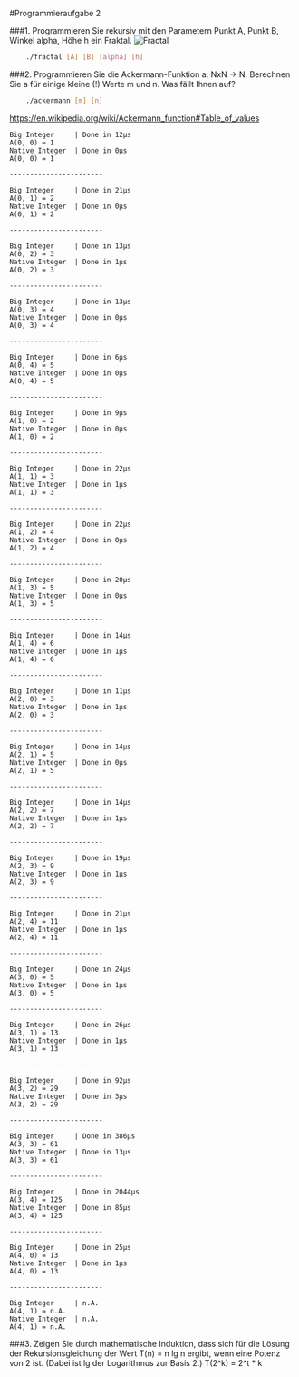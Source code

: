 #Programmieraufgabe 2


###1. Programmieren Sie rekursiv mit den Parametern Punkt A, Punkt B, Winkel alpha, Höhe h ein Fraktal.
![Fractal](http://i.imgur.com/wjSo8wr.png)
```bash
    ./fractal [A] [B] [alpha] [h]
```


###2. Programmieren Sie die Ackermann-Funktion a: NxN → N. Berechnen Sie a für einige kleine (!) Werte m und n. Was fällt Ihnen auf?
```bash
    ./ackermann [m] [n]
```

https://en.wikipedia.org/wiki/Ackermann_function#Table_of_values

    Big Integer     | Done in 12μs
    A(0, 0) = 1
    Native Integer  | Done in 0μs
    A(0, 0) = 1

    -----------------------

    Big Integer     | Done in 21μs
    A(0, 1) = 2
    Native Integer  | Done in 0μs
    A(0, 1) = 2

    -----------------------

    Big Integer     | Done in 13μs
    A(0, 2) = 3
    Native Integer  | Done in 1μs
    A(0, 2) = 3

    -----------------------

    Big Integer     | Done in 13μs
    A(0, 3) = 4
    Native Integer  | Done in 0μs
    A(0, 3) = 4

    -----------------------

    Big Integer     | Done in 6μs
    A(0, 4) = 5
    Native Integer  | Done in 0μs
    A(0, 4) = 5

    -----------------------

    Big Integer     | Done in 9μs
    A(1, 0) = 2
    Native Integer  | Done in 0μs
    A(1, 0) = 2

    -----------------------

    Big Integer     | Done in 22μs
    A(1, 1) = 3
    Native Integer  | Done in 1μs
    A(1, 1) = 3

    -----------------------

    Big Integer     | Done in 22μs
    A(1, 2) = 4
    Native Integer  | Done in 0μs
    A(1, 2) = 4

    -----------------------

    Big Integer     | Done in 20μs
    A(1, 3) = 5
    Native Integer  | Done in 0μs
    A(1, 3) = 5

    -----------------------

    Big Integer     | Done in 14μs
    A(1, 4) = 6
    Native Integer  | Done in 1μs
    A(1, 4) = 6

    -----------------------

    Big Integer     | Done in 11μs
    A(2, 0) = 3
    Native Integer  | Done in 1μs
    A(2, 0) = 3

    -----------------------

    Big Integer     | Done in 14μs
    A(2, 1) = 5
    Native Integer  | Done in 0μs
    A(2, 1) = 5

    -----------------------

    Big Integer     | Done in 14μs
    A(2, 2) = 7
    Native Integer  | Done in 1μs
    A(2, 2) = 7

    -----------------------

    Big Integer     | Done in 19μs
    A(2, 3) = 9
    Native Integer  | Done in 1μs
    A(2, 3) = 9

    -----------------------

    Big Integer     | Done in 21μs
    A(2, 4) = 11
    Native Integer  | Done in 1μs
    A(2, 4) = 11

    -----------------------

    Big Integer     | Done in 24μs
    A(3, 0) = 5
    Native Integer  | Done in 1μs
    A(3, 0) = 5

    -----------------------

    Big Integer     | Done in 26μs
    A(3, 1) = 13
    Native Integer  | Done in 1μs
    A(3, 1) = 13

    -----------------------

    Big Integer     | Done in 92μs
    A(3, 2) = 29
    Native Integer  | Done in 3μs
    A(3, 2) = 29

    -----------------------

    Big Integer     | Done in 386μs
    A(3, 3) = 61
    Native Integer  | Done in 13μs
    A(3, 3) = 61

    -----------------------

    Big Integer     | Done in 2044μs
    A(3, 4) = 125
    Native Integer  | Done in 85μs
    A(3, 4) = 125

    -----------------------

    Big Integer     | Done in 25μs
    A(4, 0) = 13
    Native Integer  | Done in 1μs
    A(4, 0) = 13

    -----------------------

    Big Integer     | n.A.
    A(4, 1) = n.A.
    Native Integer  | n.A.
    A(4, 1) = n.A.

###3. Zeigen Sie durch mathematische Induktion, dass sich für die Lösung der Rekursionsgleichung der Wert T(n) = n lg n ergibt, wenn eine Potenz von 2 ist. (Dabei ist lg der Logarithmus zur Basis 2.)
T(2^k) = 2^t * k